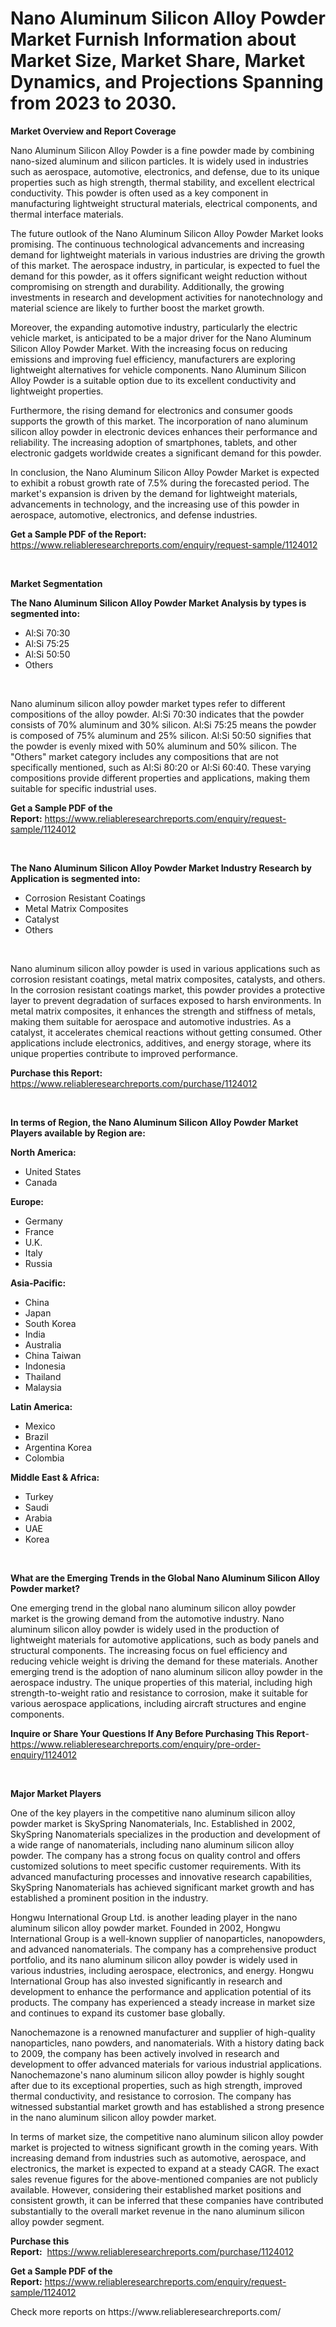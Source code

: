 <p><h1>Nano Aluminum Silicon Alloy Powder Market Furnish Information about Market Size, Market Share, Market Dynamics, and Projections Spanning from 2023 to 2030.</h1></p><p><strong>Market Overview and Report Coverage</strong></p>
<p><p>Nano Aluminum Silicon Alloy Powder is a fine powder made by combining nano-sized aluminum and silicon particles. It is widely used in industries such as aerospace, automotive, electronics, and defense, due to its unique properties such as high strength, thermal stability, and excellent electrical conductivity. This powder is often used as a key component in manufacturing lightweight structural materials, electrical components, and thermal interface materials.</p><p>The future outlook of the Nano Aluminum Silicon Alloy Powder Market looks promising. The continuous technological advancements and increasing demand for lightweight materials in various industries are driving the growth of this market. The aerospace industry, in particular, is expected to fuel the demand for this powder, as it offers significant weight reduction without compromising on strength and durability. Additionally, the growing investments in research and development activities for nanotechnology and material science are likely to further boost the market growth.</p><p>Moreover, the expanding automotive industry, particularly the electric vehicle market, is anticipated to be a major driver for the Nano Aluminum Silicon Alloy Powder Market. With the increasing focus on reducing emissions and improving fuel efficiency, manufacturers are exploring lightweight alternatives for vehicle components. Nano Aluminum Silicon Alloy Powder is a suitable option due to its excellent conductivity and lightweight properties.</p><p>Furthermore, the rising demand for electronics and consumer goods supports the growth of this market. The incorporation of nano aluminum silicon alloy powder in electronic devices enhances their performance and reliability. The increasing adoption of smartphones, tablets, and other electronic gadgets worldwide creates a significant demand for this powder.</p><p>In conclusion, the Nano Aluminum Silicon Alloy Powder Market is expected to exhibit a robust growth rate of 7.5% during the forecasted period. The market's expansion is driven by the demand for lightweight materials, advancements in technology, and the increasing use of this powder in aerospace, automotive, electronics, and defense industries.</p></p>
<p><strong>Get a Sample PDF of the Report:</strong> <a href="https://www.reliableresearchreports.com/enquiry/request-sample/1124012">https://www.reliableresearchreports.com/enquiry/request-sample/1124012</a></p>
<p>&nbsp;</p>
<p><strong>Market Segmentation</strong></p>
<p><strong>The Nano Aluminum Silicon Alloy Powder Market Analysis by types is segmented into:</strong></p>
<p><ul><li>Al:Si 70:30</li><li>Al:Si 75:25</li><li>Al:Si 50:50</li><li>Others</li></ul></p>
<p>&nbsp;</p>
<p><p>Nano aluminum silicon alloy powder market types refer to different compositions of the alloy powder. Al:Si 70:30 indicates that the powder consists of 70% aluminum and 30% silicon. Al:Si 75:25 means the powder is composed of 75% aluminum and 25% silicon. Al:Si 50:50 signifies that the powder is evenly mixed with 50% aluminum and 50% silicon. The "Others" market category includes any compositions that are not specifically mentioned, such as Al:Si 80:20 or Al:Si 60:40. These varying compositions provide different properties and applications, making them suitable for specific industrial uses.</p></p>
<p><strong>Get a Sample PDF of the Report:</strong>&nbsp;<a href="https://www.reliableresearchreports.com/enquiry/request-sample/1124012">https://www.reliableresearchreports.com/enquiry/request-sample/1124012</a></p>
<p>&nbsp;</p>
<p><strong>The Nano Aluminum Silicon Alloy Powder Market Industry Research by Application is segmented into:</strong></p>
<p><ul><li>Corrosion Resistant Coatings</li><li>Metal Matrix Composites</li><li>Catalyst</li><li>Others</li></ul></p>
<p>&nbsp;</p>
<p><p>Nano aluminum silicon alloy powder is used in various applications such as corrosion resistant coatings, metal matrix composites, catalysts, and others. In the corrosion resistant coatings market, this powder provides a protective layer to prevent degradation of surfaces exposed to harsh environments. In metal matrix composites, it enhances the strength and stiffness of metals, making them suitable for aerospace and automotive industries. As a catalyst, it accelerates chemical reactions without getting consumed. Other applications include electronics, additives, and energy storage, where its unique properties contribute to improved performance.</p></p>
<p><strong>Purchase this Report:</strong>&nbsp; <a href="https://www.reliableresearchreports.com/purchase/1124012">https://www.reliableresearchreports.com/purchase/1124012</a></p>
<p>&nbsp;</p>
<p><strong>In terms of Region, the Nano Aluminum Silicon Alloy Powder Market Players available by Region are:</strong></p>
<p>
    <p> <strong> North America: </strong>
        <ul>
            <li>United States</li>
            <li>Canada</li>
        </ul>
        </p> 
    <p> <strong> Europe: </strong>
        <ul>
            <li>Germany</li>
            <li>France</li>
            <li>U.K.</li>
            <li>Italy</li>
            <li>Russia</li>
        </ul>
        </p> 
    <p> <strong> Asia-Pacific: </strong>
        <ul>
            <li>China</li>
            <li>Japan</li>
            <li>South Korea</li>
            <li>India</li>
            <li>Australia</li>
            <li>China Taiwan</li>
            <li>Indonesia</li>
            <li>Thailand</li>
            <li>Malaysia</li>
        </ul>
        </p> 
    <p> <strong> Latin America: </strong>
        <ul>
            <li>Mexico</li>
            <li>Brazil</li>
            <li>Argentina Korea</li>
            <li>Colombia</li>
        </ul>
        </p> 
    <p> <strong> Middle East & Africa: </strong>
        <ul>
            <li>Turkey</li>
            <li>Saudi</li>
            <li>Arabia</li>
            <li>UAE</li>
            <li>Korea</li>
        </ul>
    </p>
    </p>
<p>&nbsp;</p>
<p><strong>What are the Emerging Trends in the Global Nano Aluminum Silicon Alloy Powder market?</strong></p>
<p><p>One emerging trend in the global nano aluminum silicon alloy powder market is the growing demand from the automotive industry. Nano aluminum silicon alloy powder is widely used in the production of lightweight materials for automotive applications, such as body panels and structural components. The increasing focus on fuel efficiency and reducing vehicle weight is driving the demand for these materials. Another emerging trend is the adoption of nano aluminum silicon alloy powder in the aerospace industry. The unique properties of this material, including high strength-to-weight ratio and resistance to corrosion, make it suitable for various aerospace applications, including aircraft structures and engine components.</p></p>
<p><strong>Inquire or Share Your Questions If Any Before Purchasing This Report</strong>- <a href="https://www.reliableresearchreports.com/enquiry/pre-order-enquiry/1124012">https://www.reliableresearchreports.com/enquiry/pre-order-enquiry/1124012</a></p>
<p>&nbsp;</p>
<p><strong>Major Market Players</strong></p>
<p><p>One of the key players in the competitive nano aluminum silicon alloy powder market is SkySpring Nanomaterials, Inc. Established in 2002, SkySpring Nanomaterials specializes in the production and development of a wide range of nanomaterials, including nano aluminum silicon alloy powder. The company has a strong focus on quality control and offers customized solutions to meet specific customer requirements. With its advanced manufacturing processes and innovative research capabilities, SkySpring Nanomaterials has achieved significant market growth and has established a prominent position in the industry.</p><p>Hongwu International Group Ltd. is another leading player in the nano aluminum silicon alloy powder market. Founded in 2002, Hongwu International Group is a well-known supplier of nanoparticles, nanopowders, and advanced nanomaterials. The company has a comprehensive product portfolio, and its nano aluminum silicon alloy powder is widely used in various industries, including aerospace, electronics, and energy. Hongwu International Group has also invested significantly in research and development to enhance the performance and application potential of its products. The company has experienced a steady increase in market size and continues to expand its customer base globally.</p><p>Nanochemazone is a renowned manufacturer and supplier of high-quality nanoparticles, nano powders, and nanomaterials. With a history dating back to 2009, the company has been actively involved in research and development to offer advanced materials for various industrial applications. Nanochemazone's nano aluminum silicon alloy powder is highly sought after due to its exceptional properties, such as high strength, improved thermal conductivity, and resistance to corrosion. The company has witnessed substantial market growth and has established a strong presence in the nano aluminum silicon alloy powder market.</p><p>In terms of market size, the competitive nano aluminum silicon alloy powder market is projected to witness significant growth in the coming years. With increasing demand from industries such as automotive, aerospace, and electronics, the market is expected to expand at a steady CAGR. The exact sales revenue figures for the above-mentioned companies are not publicly available. However, considering their established market positions and consistent growth, it can be inferred that these companies have contributed substantially to the overall market revenue in the nano aluminum silicon alloy powder segment.</p></p>
<p><strong>Purchase this Report:</strong>&nbsp;&nbsp;<a href="https://www.reliableresearchreports.com/purchase/1124012">https://www.reliableresearchreports.com/purchase/1124012</a></p>
<p></p>
<p><strong>Get a Sample PDF of the Report:</strong>&nbsp;<a href="https://www.reliableresearchreports.com/enquiry/request-sample/1124012">https://www.reliableresearchreports.com/enquiry/request-sample/1124012</a></p>
<p>Check more reports on https://www.reliableresearchreports.com/</p>